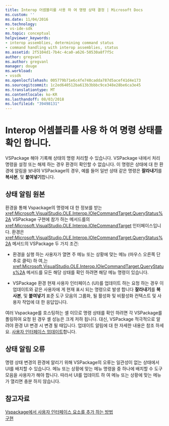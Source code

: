 ```yaml
---
title: Interop 어셈블리를 사용 하 여 명령 상태 결정 | Microsoft Docs
ms.custom: ''
ms.date: 11/04/2016
ms.technology:
- vs-ide-sdk
ms.topic: conceptual
helpviewer_keywords:
- interop assemblies, determining command status
- command handling with interop assemblies, status
ms.assetid: 2f5104d1-7b4c-4ca0-a626-50530a8f7f5c
author: gregvanl
ms.author: gregvanl
manager: douge
ms.workload:
- vssdk
ms.openlocfilehash: 005779b71e6c4fe748cadda787d5acef41d4e173
ms.sourcegitcommit: 1c2ed640512ba613b3bbbc9ce348e28be6ca3e45
ms.translationtype: MT
ms.contentlocale: ko-KR
ms.lasthandoff: 08/03/2018
ms.locfileid: "39498131"
---
```

# <a name="determine-command-status-by-using-interop-assemblies"></a>Interop 어셈블리를 사용 하 여 명령 상태를 확인 합니다.
VSPackage 해야 기록해 상태의 명령 처리할 수 있습니다. VSPackage 내에서 처리 명령을 설정 또는 해제 하는 경우 환경이 확인할 수 없습니다. 이 명령은 상태에 대 한 환경에 알림을 보내야 VSPackage의 경우, 예를 들어 일반 상태 같은 명령은 **잘라내기**를 **복사본**, 및 **붙여넣기**합니다.  
  
## <a name="status-notification-sources"></a>상태 알림 원본  
 환경을 통해 Vspackage의 명령에 대 한 정보를 받는 <xref:Microsoft.VisualStudio.OLE.Interop.IOleCommandTarget.QueryStatus%2A> VSPackage 구현에 참가 하는 메서드를의 <xref:Microsoft.VisualStudio.OLE.Interop.IOleCommandTarget> 인터페이스입니다. 환경은 <xref:Microsoft.VisualStudio.OLE.Interop.IOleCommandTarget.QueryStatus%2A> 메서드의 VSPackage 두 가지 조건:  
  
-   환경을 실행 하는 사용자가 열면 주 메뉴 또는 상황에 맞는 메뉴 (마우스 오른쪽 단추로 클릭) 하 여,는 <xref:Microsoft.VisualStudio.OLE.Interop.IOleCommandTarget.QueryStatus%2A> 메서드를 모든 해당 상태를 확인 하려면 해당 메뉴 명령이 있습니다.  
  
-   VSPackage 환경 현재 사용자 인터페이스 (UI)를 업데이트 하는 요청 하는 경우 이 업데이트와 같은 사용자에 게 현재 표시 되는 명령으로 발생 합니다 **잘라내기**를 **복사본**, 및 **붙여넣기** 표준 도구 모음의 그룹화, 될 활성화 및 비활성화 컨텍스트 및 사용자 작업에 대 한 응답입니다.  
  
 여러 Vspackage를 호스팅하는 셸 이므로 명령 상태를 확인 하려면 각 VSPackage를 폴링하여 요청 된 경우 셸 성능은 크게 저하 됩니다. 대신, VSPackage 적극적으로 알려야 환경 UI 변경 시 변경 될 때입니다. 업데이트 알림에 대 한 자세한 내용은 참조 하세요. [사용자 인터페이스 업데이트](../../extensibility/updating-the-user-interface.md)합니다.  
  
## <a name="status-notification-failure"></a>상태 알림 오류  
 명령 상태 변경의 환경에 알리기 위해 VSPackage의 오류는 일관성이 없는 상태에서 UI를 배치할 수 있습니다. 메뉴 또는 상황에 맞는 메뉴 명령을 중 하나에 배치할 수 도구 모음을 사용자가 해야 합니다. 따라서 UI를 업데이트 하 여 메뉴 또는 상황에 맞는 메뉴가 열리면 충분 하지 않습니다.  
  
## <a name="see-also"></a>참고자료  
 [Vspackage에서 사용자 인터페이스 요소를 추가 하는 방법](../../extensibility/internals/how-vspackages-add-user-interface-elements.md)   
 [구현](../../extensibility/internals/command-implementation.md)